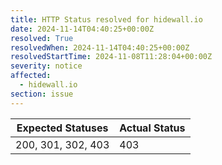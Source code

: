 ```yaml
---
title: HTTP Status resolved for hidewall.io
date: 2024-11-14T04:40:25+00:00Z
resolved: True
resolvedWhen: 2024-11-14T04:40:25+00:00Z
resolvedStartTime: 2024-11-08T11:28:04+00:00Z
severity: notice
affected:
  - hidewall.io
section: issue
---
```


| Expected Statuses | Actual Status  |
|-------------------|----------------|
| 200, 301, 302, 403 | 403 |
